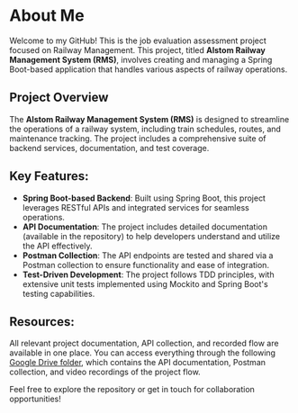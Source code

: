 # About Me

Welcome to my GitHub! This is the job evaluation assessment project focused on Railway Management. This project, titled **Alstom Railway Management System (RMS)**, involves creating and managing a Spring Boot-based application that handles various aspects of railway operations.

## Project Overview

The **Alstom Railway Management System (RMS)** is designed to streamline the operations of a railway system, including train schedules, routes, and maintenance tracking. The project includes a comprehensive suite of backend services, documentation, and test coverage.

## Key Features:
- **Spring Boot-based Backend**: Built using Spring Boot, this project leverages RESTful APIs and integrated services for seamless operations.
- **API Documentation**: The project includes detailed documentation (available in the repository) to help developers understand and utilize the API effectively.
- **Postman Collection**: The API endpoints are tested and shared via a Postman collection to ensure functionality and ease of integration.
- **Test-Driven Development**: The project follows TDD principles, with extensive unit tests implemented using Mockito and Spring Boot's testing capabilities.

## Resources:

All relevant project documentation, API collection, and recorded flow are available in one place. You can access everything through the following [Google Drive folder](https://drive.google.com/drive/u/0/folders/1NBSZciMJwwvkIY9aAp-i72lXawHLWjts), which contains the API documentation, Postman collection, and video recordings of the project flow.

Feel free to explore the repository or get in touch for collaboration opportunities!